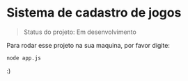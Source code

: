 # Sistema de cadastro de jogos

> Status do projeto: Em desenvolvimento

Para rodar esse projeto na sua maquina, por favor digite:

```
node app.js
```

:)